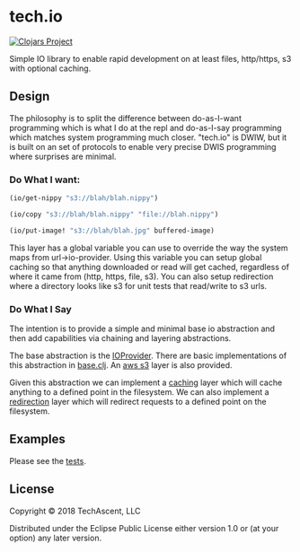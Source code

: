 # tech.io

[![Clojars Project](https://clojars.org/techascent/tech.io/latest-version.svg)](https://clojars.org/techascent/tech.io)

Simple IO library to enable rapid development on at least files, http/https, s3 with optional caching.


## Design

The philosophy is to split the difference between do-as-I-want programming which is what I do at the repl and do-as-I-say programming which matches system programming much closer.  "tech.io" is DWIW, but it is built on an set of protocols to enable very precise DWIS programming where surprises are minimal.

### Do What I want:
```clojure
(io/get-nippy "s3://blah/blah.nippy")

(io/copy "s3://blah/blah.nippy" "file://blah.nippy") 

(io/put-image! "s3://blah/blah.jpg" buffered-image)

```
This layer has a global variable you can use to override the way the system maps from url->io-provider.    Using this variable you can setup global caching so that anything downloaded or read will get cached, regardless of where it came from (http, https, file, s3).  You can also setup redirection where a directory looks like s3 for unit tests that read/write to s3 urls.  

### Do What I Say

The intention is to provide a simple and minimal base io abstraction and then add capabilities via chaining
and layering abstractions.

The base abstraction is the [IOProvider](src/tech/io/protocols.clj).  There are basic implementations
of this abstraction in [base.clj](src/tech/io/base.clj).  An [aws s3](src/tech/io/s3.clj) layer is also provided.

Given this abstraction we can implement a [caching](src/tech/io/cache.clj) layer which will cache anything to a defined point
in the filesystem.  We can also implement a [redirection](src/tech/io/redirect.clj) layer which will redirect requests to a
defined point on the filesystem.

## Examples

Please see the [tests](test/tech/io_test.clj).

## License

Copyright © 2018 TechAscent, LLC

Distributed under the Eclipse Public License either version 1.0 or (at
your option) any later version.
